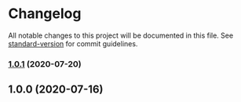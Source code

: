 # Changelog

All notable changes to this project will be documented in this file. See [standard-version](https://github.com/conventional-changelog/standard-version) for commit guidelines.

### [1.0.1](https://github.com/IhToN/verdaccio-azure-ad-login/compare/v1.0.0...v1.0.1) (2020-07-20)

## 1.0.0 (2020-07-16)
